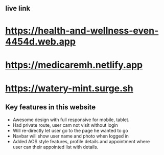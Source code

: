 ## live link

# https://health-and-wellness-even-4454d.web.app
# https://medicaremh.netlify.app
# https://watery-mint.surge.sh

## Key features in this website

* Awesome design with full responsive for mobile, tablet.
* Had private route, user cam not visit without login
* Will re-directly let user go to the page he wanted to go
* Navbar will show user name and photo when logged in
* Added AOS style features, profile details and appointment where<br> user can their appointed list with details.